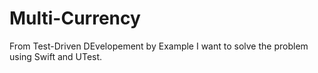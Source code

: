 # Multi-Currency

From Test-Driven DEvelopement by Example I want to solve the problem using Swift and UTest.

